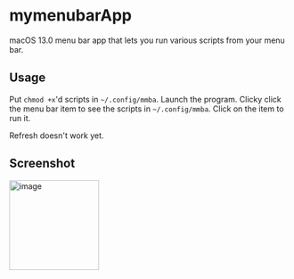 # mymenubarApp

macOS 13.0 menu bar app that lets you run various scripts from your menu bar.

## Usage

Put `chmod +x`'d scripts in `~/.config/mmba`. Launch the program. Clicky click the menu bar item to see the scripts in `~/.config/mmba`. Click on the item to run it.

Refresh doesn't work yet.

## Screenshot

<img width="161" alt="image" src="https://user-images.githubusercontent.com/6683648/199811324-96a1cf3d-13a1-4d79-9759-bfd9f54299d0.png">

